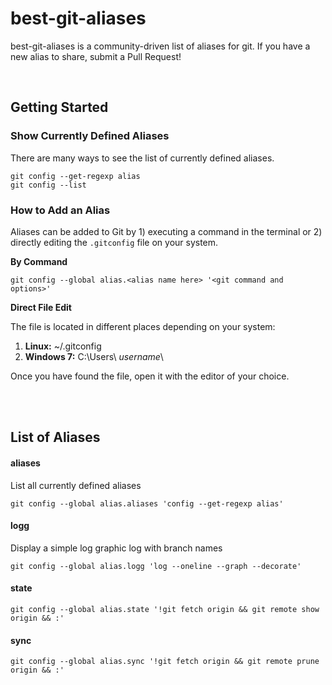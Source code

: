 # best-git-aliases
best-git-aliases is a community-driven list of aliases for git.  If you have a new alias to share, submit a Pull Request!

<br />

## Getting Started

### Show Currently Defined Aliases
There are many ways to see the list of currently defined aliases.
```
git config --get-regexp alias
git config --list
```

### How to Add an Alias
Aliases can be added to Git by 1) executing a command in the terminal or 2) directly editing the `.gitconfig` file on your system.  

**By Command**

```
git config --global alias.<alias name here> '<git command and options>'
```

**Direct File Edit**

The file is located in different places depending on your system:

1. **Linux:** ~/.gitconfig
2. **Windows 7:** C:\Users\ _username_\

Once you have found the file, open it with the editor of your choice.  

<br /><br />

## List of Aliases

#### aliases
List all currently defined aliases

`git config --global alias.aliases 'config --get-regexp alias'`

#### logg
Display a simple log graphic log with branch names

`git config --global alias.logg 'log --oneline --graph --decorate'`

#### state
`git config --global alias.state '!git fetch origin && git remote show origin && :'`

#### sync

`git config --global alias.sync '!git fetch origin && git remote prune origin && :'`
